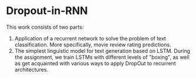 # Dropout-in-RNN
This work consists of two parts:
1. Application of a recurrent network to solve the problem of text classification. More specifically, movie review rating predictions.
2. The simplest linguistic model for text generation based on LSTM.
During the assignment, we train LSTMs with different levels of "boxing", as well as get acquainted with various ways to apply DropOut to recurrent architectures.
